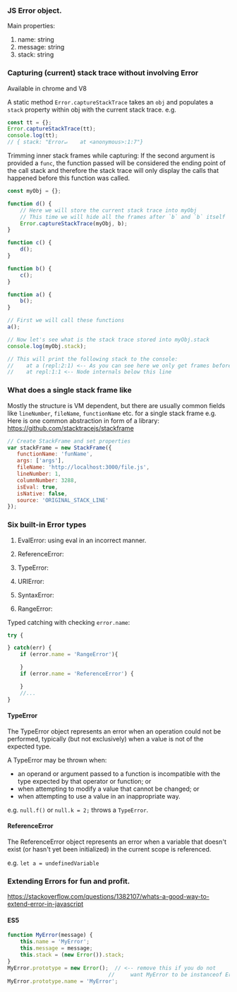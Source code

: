 
### JS Error object.

Main properties:
1. name: string
2. message: string
3. stack: string

### Capturing (current) stack trace without involving Error

Available in chrome and V8

A static method `Error.captureStackTrace` takes an `obj` and populates a `stack` property
within obj with the current stack trace. e.g.
```js
const tt = {};
Error.captureStackTrace(tt);
console.log(tt);
// { stack: "Error↵    at <anonymous>:1:7"}
```

Trimming inner stack frames while capturing:
If the second argument is provided a `func`, the function passed will be considered the ending point of the call stack and therefore the stack trace will only display the calls that happened before this function was called.

```js
const myObj = {};

function d() {
    // Here we will store the current stack trace into myObj
    // This time we will hide all the frames after `b` and `b` itself
    Error.captureStackTrace(myObj, b);
}

function c() {
    d();
}

function b() {
    c();
}

function a() {
    b();
}

// First we will call these functions
a();

// Now let's see what is the stack trace stored into myObj.stack
console.log(myObj.stack);

// This will print the following stack to the console:
//    at a (repl:2:1) <-- As you can see here we only get frames before `b` was called
//    at repl:1:1 <-- Node internals below this line
```

### What does a single stack frame like

Mostly the structure is VM dependent, but there are usually common fields
 like `lineNumber`, `fileName`, `functionName` etc. for a single stack frame 
 e.g.
 Here is one common abstraction in form of a library:
 https://github.com/stacktracejs/stackframe
 ```js
 // Create StackFrame and set properties
var stackFrame = new StackFrame({
    functionName: 'funName',
    args: ['args'],
    fileName: 'http://localhost:3000/file.js',
    lineNumber: 1,
    columnNumber: 3288, 
    isEval: true,
    isNative: false,
    source: 'ORIGINAL_STACK_LINE'
});
 ```


### Six built-in Error types

1. EvalError: using eval in an incorrect manner.

2. ReferenceError:

3. TypeError:

4. URIError:

5. SyntaxError:

6. RangeError:

Typed catching with checking `error.name`:
```js
try {

} catch(err) {
    if (error.name = 'RangeError'){

    }
    if (error.name = 'ReferenceError') {

    }
    //...
}
```

#### TypeError

The TypeError object represents an error when an operation could not be performed, typically (but not exclusively) when a value is not of the expected type.

A TypeError may be thrown when:

* an operand or argument passed to a function is incompatible with the type expected by that operator or function; or
* when attempting to modify a value that cannot be changed; or
* when attempting to use a value in an inappropriate way.

e.g. 
`null.f()` or `null.k = 2;` throws a `TypeError`.

#### ReferenceError

The ReferenceError object represents an error when a variable that doesn't exist (or hasn't yet been initialized) in the current scope is referenced.

e.g.
`let a = undefinedVariable`

### Extending Errors for fun and profit.

https://stackoverflow.com/questions/1382107/whats-a-good-way-to-extend-error-in-javascript

#### ES5

```js
function MyError(message) {
    this.name = 'MyError';
    this.message = message;
    this.stack = (new Error()).stack;
}
MyError.prototype = new Error();  // <-- remove this if you do not 
                                //     want MyError to be instanceof Error
MyError.prototype.name = 'MyError';
```